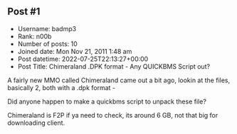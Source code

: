 ## Post #1
- Username: badmp3
- Rank: n00b
- Number of posts: 10
- Joined date: Mon Nov 21, 2011 1:48 am
- Post datetime: 2022-07-25T22:13:27+00:00
- Post Title: Chimeraland .DPK format - Any QUICKBMS Script out?

A fairly new MMO called Chimeraland came out a bit ago, lookin at the files, basically 2,  both with a .dpk format -

Did anyone happen to make a quickbms script to unpack these file?

Chimeraland is F2P if ya need to check, its around 6 GB, not that big for downloading client.
